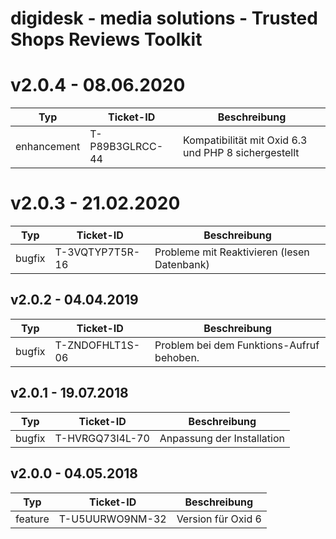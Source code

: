 <!---
REGELN DIESER DATEI:
- neue Changelog-Einträge werden immer ganz oben angehangen. Die aktuellste Version steht also immer oben.
- Kennzeichnungen vor Changelog-Item:
    - bugfix      = Fehlerbehebung
    - enhancement = Erweiterung einer bestehenden Funktion
    - feature     = neue Funktionen

- Generator für Mardown-Tabellen: http://www.tablesgenerator.com/markdown_tables
-->
# digidesk - media solutions - Trusted Shops Reviews Toolkit

# v2.0.4 - 08.06.2020
| Typ         | Ticket-ID       | Beschreibung
|-------------|-----------------|----------------------------
| enhancement | T-P89B3GLRCC-44 | Kompatibilität mit Oxid 6.3 und PHP 8 sichergestellt


# v2.0.3 - 21.02.2020
| Typ         | Ticket-ID       | Beschreibung
|-------------|-----------------|----------------------------
| bugfix      | T-3VQTYP7T5R-16 | Probleme mit Reaktivieren (lesen Datenbank)


## v2.0.2 - 04.04.2019
| Typ         | Ticket-ID       | Beschreibung
|-------------|-----------------|----------------------------
| bugfix      | T-ZNDOFHLT1S-06 | Problem bei dem Funktions-Aufruf behoben.


## v2.0.1 - 19.07.2018
| Typ         | Ticket-ID       | Beschreibung
|-------------|-----------------|----------------------------
| bugfix      | T-HVRGQ73I4L-70 | Anpassung der Installation


## v2.0.0 - 04.05.2018
| Typ         | Ticket-ID       | Beschreibung
|-------------|-----------------|--------------------
| feature     | T-U5UURWO9NM-32 | Version für Oxid 6
